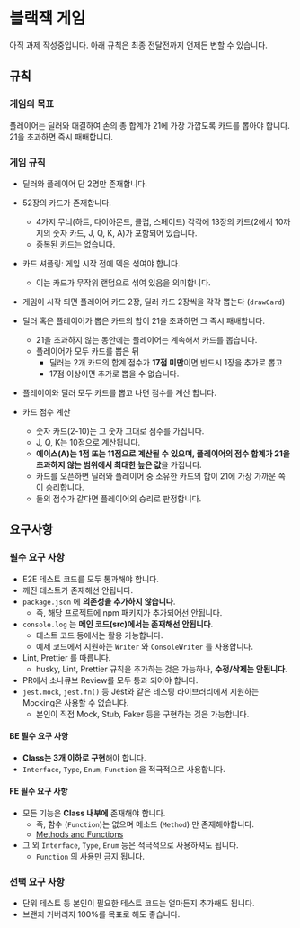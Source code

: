 # 블랙잭 게임

아직 과제 작성중입니다.
아래 규칙은 최종 전달전까지 언제든 변할 수 있습니다.

## 규칙

### 게임의 목표

플레이어는 딜러와 대결하여 손의 총 합계가 21에 가장 가깝도록 카드를 뽑아야 합니다.  
21을 초과하면 즉시 패배합니다.

### 게임 규칙

- 딜러와 플레이어 단 2명만 존재합니다.
- 52장의 카드가 존재합니다.
  - 4가지 무늬(하트, 다이아몬드, 클럽, 스페이드) 각각에 13장의 카드(2에서 10까지의 숫자 카드, J, Q, K, A)가 포함되어 있습니다.
  - 중복된 카드는 없습니다.
- 카드 셔플링: 게임 시작 전에 덱은 섞여야 합니다.
  - 이는 카드가 무작위 랜덤으로 섞여 있음을 의미합니다.

- 게임이 시작 되면 플레이어 카드 2장, 딜러 카드 2장씩을 각각 뽑는다 (`drawCard`)
- 딜러 혹은 플레이어가 뽑은 카드의 합이 21을 초과하면 그 즉시 패배합니다.
  - 21을 초과하지 않는 동안에는 플레이어는 계속해서 카드를 뽑습니다.
  - 플레이어가 모두 카드를 뽑은 뒤
    - 딜러는 2개 카드의 합계 점수가 **17점 미만**이면 반드시 1장을 추가로 뽑고
    - 17점 이상이면 추가로 뽑을 수 없습니다.
- 플레이어와 딜러 모두 카드를 뽑고 나면 점수를 계산 합니다.
- 카드 점수 계산
  - 숫자 카드(2-10)는 그 숫자 그대로 점수를 가집니다.
  - J, Q, K는 10점으로 계산됩니다.
  - **에이스(A)는 1점 또는 11점으로 계산될 수 있으며, 플레이어의 점수 합계가 21을 초과하지 않는 범위에서 최대한 높은 값**을 가집니다.
  - 카드를 오픈하면 딜러와 플레이어 중 소유한 카드의 합이 21에 가장 가까운 쪽이 승리합니다.
  - 둘의 점수가 같다면 플레이어의 승리로 판정합니다.

## 요구사항

### 필수 요구 사항

- E2E 테스트 코드를 모두 통과해야 합니다.
- 깨진 테스트가 존재해선 안됩니다.
- `package.json` 에 **의존성을 추가하지 않습니다**.
  - 즉, 해당 프로젝트에 npm 패키지가 추가되어선 안됩니다.
- `console.log` 는 **메인 코드(src)에서는 존재해선 안됩니다**.
  - 테스트 코드 등에서는 활용 가능합니다.
  - 예제 코드에서 지원하는 `Writer` 와 `ConsoleWriter` 를 사용합니다.
- Lint, Prettier 를 따릅니다.
  - husky, Lint, Prettier 규칙을 추가하는 것은 가능하나, **수정/삭제는 안됩니다**.
- PR에서 소나큐브 Review를 모두 통과 되어야 합니다.
- `jest.mock`, `jest.fn()` 등 Jest와 같은 테스팅 라이브러리에서 지원하는 Mocking은 사용할 수 없습니다.
  - 본인이 직접 Mock, Stub, Faker 등을 구현하는 것은 가능합니다.


#### BE 필수 요구 사항

- **Class는 3개 이하로 구현**해야 합니다.
- `Interface`, `Type`, `Enum`, `Function` 을 적극적으로 사용합니다.

#### FE 필수 요구 사항

- 모든 기능은 **Class 내부에** 존재해야 합니다.
  - 즉, 함수 (`Function`)는 없으며 메소드 (`Method`) 만 존재해야합니다.
  - [Methods and Functions](https://www.codecademy.com/article/fwd-js-methods-functions)
- 그 외 `Interface`, `Type`, `Enum` 등은 적극적으로 사용하셔도 됩니다.
  - `Function` 의 사용만 금지 됩니다.

### 선택 요구 사항

- 단위 테스트 등 본인이 필요한 테스트 코드는 얼마든지 추가해도 됩니다.
- 브랜치 커버리지 100%를 목표로 해도 좋습니다.
